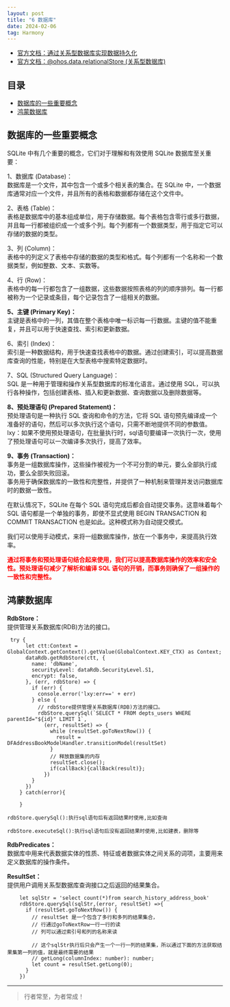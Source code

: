 ```yaml
---
layout: post
title: "6 数据库"
date: 2024-02-06
tag: Harmony
---
```


- [官方文档：通过关系型数据库实现数据持久化](https://developer.huawei.com/consumer/cn/doc/harmonyos-guides/data-persistence-by-rdb-store-0000001820879717)
- [官方文档：@ohos.data.relationalStore (关系型数据库)](https://developer.huawei.com/consumer/cn/doc/harmonyos-references/js-apis-data-relationalstore-0000001813575956)





## 目录
- [数据库的一些重要概念](#content1)   
- [鸿蒙数据库](#content2)   







<!-- ************************************************ -->
## <a id="content1">数据库的一些重要概念</a>

SQLite 中有几个重要的概念，它们对于理解和有效使用 SQLite 数据库至关重要：

1、数据库 (Database)：    
数据库是一个文件，其中包含一个或多个相关表的集合。在 SQLite 中，一个数据库通常对应一个文件，并且所有的表格和数据都存储在这个文件中。   

2、表格 (Table)：   
表格是数据库中的基本组成单位，用于存储数据。每个表格包含零行或多行数据，并且每一行都被组织成一个或多个列。每个列都有一个数据类型，用于指定它可以存储的数据的类型。

3、列 (Column)：      
表格中的列定义了表格中存储的数据的类型和格式。每个列都有一个名称和一个数据类型，例如整数、文本、实数等。

4、行 (Row)：    
表格中的每一行都包含了一组数据，这些数据按照表格的列的顺序排列。每一行都被称为一个记录或条目，每个记录包含了一组相关的数据。

**5、主键 (Primary Key)：**     
主键是表格中的一列，其值在整个表格中唯一标识每一行数据。主键的值不能重复，并且可以用于快速查找、索引和更新数据。  

6、索引 (Index)：   
索引是一种数据结构，用于快速查找表格中的数据。通过创建索引，可以提高数据库查询的性能，特别是在大型表格中搜索特定数据时。

7、SQL (Structured Query Language)：   
SQL 是一种用于管理和操作关系型数据库的标准化语言。通过使用 SQL，可以执行各种操作，包括创建表格、插入和更新数据、查询数据以及删除数据等。

**8、预处理语句 (Prepared Statement)：**    
预处理语句是一种执行 SQL 查询和命令的方法，它将 SQL 语句预先编译成一个准备好的语句，然后可以多次执行这个语句，只需不断地提供不同的参数值。    
lxy：如果不使用预处理语句，在批量执行时，sql语句要编译一次执行一次，使用了预处理语句可以一次编译多次执行，提高了效率。      

**9、事务 (Transaction)：**       
事务是一组数据库操作，这些操作被视为一个不可分割的单元，要么全部执行成功，要么全部失败回滚。    
事务用于确保数据库的一致性和完整性，并提供了一种机制来管理并发访问数据库时的数据一致性。 

在默认情况下，SQLite 在每个 SQL 语句完成后都会自动提交事务。这意味着每个 SQL 语句都是一个单独的事务，即使不显式使用 BEGIN TRANSACTION 和 COMMIT TRANSACTION 也是如此。这种模式称为自动提交模式。

我们可以使用手动模式，来将一组数据库操作，放在一个事务中，来提高执行效率。     


<span style="color:red;font-weight:bold;">通过将事务和预处理语句结合起来使用，我们可以提高数据库操作的效率和安全性。预处理语句减少了解析和编译 SQL 语句的开销，而事务则确保了一组操作的一致性和完整性。</span>



<!-- ************************************************ -->
## <a id="content2">鸿蒙数据库</a>

**RdbStore：**      
提供管理关系数据库(RDB)方法的接口。

```text
 try {
      let ctt:Context = GlobalContext.getContext().getValue(GlobalContext.KEY_CTX) as Context;
      dataRdb.getRdbStore(ctt, {
        name: 'dbName',
        securityLevel: dataRdb.SecurityLevel.S1,
        encrypt: false,
      }, (err, rdbStore) => {
        if (err) {
          console.error('lxy:err==' + err)
        } else {
          // rdbStore提供管理关系数据库(RDB)方法的接口。
          rdbStore.querySql(`SELECT * FROM depts_users WHERE parentId="${id}" LIMIT 1`,
            (err, resultSet) => {
              while (resultSet.goToNextRow()) {
                result = DFAddressBookModelHandler.transitionModel(resultSet)
              }
              // 释放数据集的内存
              resultSet.close();
              if(callBack){callBack(result)};
            })
        }
      })
    } catch(error){
    
    }
```
```text
rdbStore.querySql():执行sql语句后有返回结果时使用,比如查询   

rdbStore.executeSql():执行sql语句后没有返回结果时使用,比如建表，删除等     

```

**RdbPredicates：**          
数据库中用来代表数据实体的性质、特征或者数据实体之间关系的词项，主要用来定义数据库的操作条件。     


**ResultSet：**    
提供用户调用关系型数据库查询接口之后返回的结果集合。       
```text
    let sqlStr = 'select count(*)from search_history_address_book'
    rdbStore.querySql(sqlStr,(error, resultSet) =>{
      if (resultSet.goToNextRow()) {
        // resultSet 是一个包含了多行和多列的结果集合，
        // 行通过goToNextRow一行一行的读
        // 列可以通过索引号和列的名称来读
        
        // 这个sqlStr执行后只会产生一个一行一列的结果集，所以通过下面的方法获取结果集第一列的值，就是最终需要的结果
        // getLong(columnIndex: number): number;
        let count = resultSet.getLong(0);
      }
    })
```






----------
>  行者常至，为者常成！


